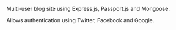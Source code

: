 Multi-user blog site using Express.js, Passport.js and Mongoose.

Allows authentication using Twitter, Facebook and Google.
